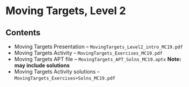 # Moving Targets, Level 2


## Contents
* Moving Targets Presentation &ndash; `MovingTargets_Level2_intro_MC19.pdf`
* Moving Targets Activity &ndash; `MovingTargets_Exercises_MC19.pdf`
* Moving Targets APT file &ndash; `MovingTargets_APT_Solns_MC19.aptx` **Note: may include solutions**
* Moving Targets Activity solutions &ndash; `MovingTargets_Exercises+Solns_MC19.pdf`


